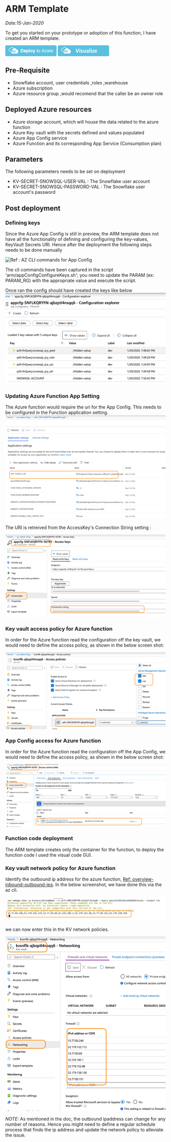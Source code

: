 # ARM Template

_Date:15-Jan-2020_ 

To get you started on your prototype or adoption of this function, I have created
an ARM template.

[![Deploy to Azure](https://raw.githubusercontent.com/Azure/azure-quickstart-templates/master/1-CONTRIBUTION-GUIDE/images/deploytoazure.png)](https://portal.azure.com/#create/Microsoft.Template/uri/https%3A%2F%2Fraw.githubusercontent.com%venkatra%2FAZFN_Snowflake_Demo%2Fmaster%2Fazuredeploy.json)
[![Visualize](https://raw.githubusercontent.com/Azure/azure-quickstart-templates/master/1-CONTRIBUTION-GUIDE/images/visualizebutton.png)](http://armviz.io/#/?loadhttp://armviz.io/#/?load=https%3A%2F%2Fraw.githubusercontent.com%venkatra%2FAZFN_Snowflake_Demo%2Fmaster%2Fazuredeploy.json)

## Pre-Requisite
 - Snowflake account, user credentials ,roles ,warehouse
 - Azure subscription
 - Azure resource group ,would recomend that the caller be an owner role

## Deployed Azure resources
- Azure storage account, which will house the data related to the azure function
- Azure Key vault with the secrets defined and values populated
- Azure App Config service
- Azure Function and its corresponding App Service (Consumption plan)

## Parameters
The following parameters needs to be set on deployment
- KV-SECRET-SNOWSQL-USER-VAL : The Snowflake user account
- KV-SECRET-SNOWSQL-PASSWORD-VAL : The Snowflake user account's password

## Post deployment

### Defining keys
Since the Azure App Config is still in preview, the ARM template does not have all the functionality of defining and configuring the key-values, KeyVault Secrets URI. Hence after the deployment the following steps needs to be done manually

![Ref : AZ CLI commands for App Config](https://docs.microsoft.com/en-us/cli/azure/ext/appconfig/appconfig)

The cli commands have been captured in the script 'arm/appConfigConfigureKeys.sh'; you need to update the PARAM (ex: PARAM_RG) with the
appropriate value and execute the script.

Once ran the config should have created the keys like below
![](../images/azure_app_config.png)

### Updating Azure Function App Setting
The Azure function would require the uri for the App Config. This needs to be configured in the Function application setting. 
![](../images/azfn_appconfiguration.png)

The URI is retreived from the AccessKey's Connection String setting :

![](../images/azfn_appconfiguration_accesskey.png)

### Key vault access policy for Azure function
In order for the Azure function read the configuration off the key vault, we would need to define the access policy, as shown in the below screen shot:

![](../images/az_kv_accesspolicies.png)

### App Config access for Azure function
In order for the Azure function read the configuration off the App Config, we would need to define the access policy, as shown in the below screen shot:

![](images/azure_app_config_accesspolicy.png)

### Function code deployment
The ARM template creates only the container for the function, to deploy the function code I used the visual code GUI.

### Key vault network policy for Azure function
Identify the outbound ip address for the azure function, [Ref: overview-inbound-outbound-ips](https://docs.microsoft.com/en-us/azure/app-service/overview-inbound-outbound-ips). In the below screenshot, we have done this via the az cli.  

![](../images/azfn_outboundipaddresses.png)

we can now enter this in the KV network policies. 

![](../images/azkv_network_policy_configured.png)

_*NOTE:*_ As mentioned in the doc, the outbound ipaddress can change for any number of reasons. Hence you might need to define a regular schedule process that finds the ip address and update the network policy to alleviate the issue.



